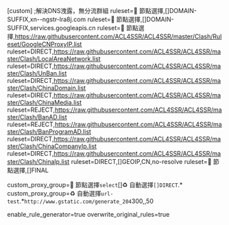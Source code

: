 [custom]
;解決DNS洩露，無分流群組
ruleset=🚀 節點選擇,[]DOMAIN-SUFFIX,xn--ngstr-lra8j.com
ruleset=🚀 節點選擇,[]DOMAIN-SUFFIX,services.googleapis.cn
ruleset=🚀 節點選擇,https://raw.githubusercontent.com/ACL4SSR/ACL4SSR/master/Clash/Ruleset/GoogleCNProxyIP.list
ruleset=DIRECT,https://raw.githubusercontent.com/ACL4SSR/ACL4SSR/master/Clash/LocalAreaNetwork.list
ruleset=DIRECT,https://raw.githubusercontent.com/ACL4SSR/ACL4SSR/master/Clash/UnBan.list
ruleset=DIRECT,https://raw.githubusercontent.com/ACL4SSR/ACL4SSR/master/Clash/ChinaDomain.list
ruleset=DIRECT,https://raw.githubusercontent.com/ACL4SSR/ACL4SSR/master/Clash/ChinaMedia.list
ruleset=REJECT,https://raw.githubusercontent.com/ACL4SSR/ACL4SSR/master/Clash/BanAD.list
ruleset=REJECT,https://raw.githubusercontent.com/ACL4SSR/ACL4SSR/master/Clash/BanProgramAD.list
ruleset=DIRECT,https://raw.githubusercontent.com/ACL4SSR/ACL4SSR/master/Clash/ChinaCompanyIp.list
ruleset=DIRECT,https://raw.githubusercontent.com/ACL4SSR/ACL4SSR/master/Clash/ChinaIp.list
ruleset=DIRECT,[]GEOIP,CN,no-resolve
ruleset=🚀 節點選擇,[]FINAL

custom_proxy_group=🚀 節點選擇`select`[]♻️ 自動選擇`[]DIRECT`.*
custom_proxy_group=♻️ 自動選擇`url-test`.*`http://www.gstatic.com/generate_204`300,,50

enable_rule_generator=true
overwrite_original_rules=true
